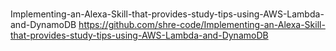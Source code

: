 # 
Implementing-an-Alexa-Skill-that-provides-study-tips-using-AWS-Lambda-and-DynamoDB
https://github.com/shre-code/Implementing-an-Alexa-Skill-that-provides-study-tips-using-AWS-Lambda-and-DynamoDB
